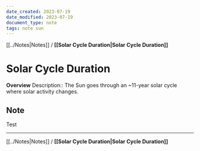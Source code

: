 ```yaml
---
date_created: 2023-07-19
date_modified: 2023-07-19
document_type: note
tags: note sun
---
```

[[../Notes|Notes]] / **[[Solar Cycle Duration|Solar Cycle Duration]]**
# Solar Cycle Duration
**Overview**
Description:: The Sun goes through an ~11-year solar cycle where solar activity changes.

## Note
Test


---
[[../Notes|Notes]] / **[[Solar Cycle Duration|Solar Cycle Duration]]**